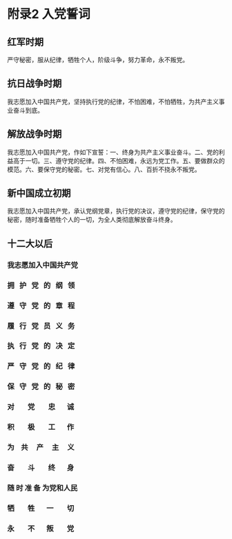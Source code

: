 # 附录2 入党誓词
## 红军时期
严守秘密，服从纪律，牺牲个人，阶级斗争，努力革命，永不叛党。
## 抗日战争时期
我志愿加入中国共产党，坚持执行党的纪律，不怕困难，不怕牺牲，为共产主义事业奋斗到底。
## 解放战争时期
我志愿加入中国共产党，作如下宣誓：一、终身为共产主义事业奋斗。二、党的利益高于一切。三、遵守党的纪律。四、不怕困难，永远为党工作。五、要做群众的模范。六、要保守党的秘密。七、对党有信心。八、百折不挠永不叛党。
## 新中国成立初期
我志愿加入中国共产党，承认党纲党章，执行党的决议，遵守党的纪律，保守党的秘密，随时准备牺牲个人的一切，为全人类彻底解放奋斗终身。
## 十二大以后

### 我志愿加入中国共产党

### 拥&nbsp;&nbsp;&nbsp;护&nbsp;&nbsp;&nbsp;党&nbsp;&nbsp;&nbsp;的&nbsp;&nbsp;&nbsp;纲&nbsp;&nbsp;&nbsp;领

### 遵&nbsp;&nbsp;&nbsp;守&nbsp;&nbsp;&nbsp;党&nbsp;&nbsp;&nbsp;的&nbsp;&nbsp;&nbsp;章&nbsp;&nbsp;&nbsp;程  
### 履&nbsp;&nbsp;&nbsp;行&nbsp;&nbsp;&nbsp;党&nbsp;&nbsp;&nbsp;员&nbsp;&nbsp;&nbsp;义&nbsp;&nbsp;&nbsp;务  
### 执&nbsp;&nbsp;&nbsp;行&nbsp;&nbsp;&nbsp;党&nbsp;&nbsp;&nbsp;的&nbsp;&nbsp;&nbsp;决&nbsp;&nbsp;&nbsp;定  
### 严&nbsp;&nbsp;&nbsp;守&nbsp;&nbsp;&nbsp;党&nbsp;&nbsp;&nbsp;的&nbsp;&nbsp;&nbsp;纪&nbsp;&nbsp;&nbsp;律   
### 保&nbsp;&nbsp;&nbsp;守&nbsp;&nbsp;&nbsp;党&nbsp;&nbsp;&nbsp;的&nbsp;&nbsp;&nbsp;秘&nbsp;&nbsp;&nbsp;密  
### 对&nbsp;&nbsp;&nbsp;&nbsp;&nbsp;&nbsp;&nbsp;&nbsp;党&nbsp;&nbsp;&nbsp;&nbsp;&nbsp;&nbsp;&nbsp;&nbsp;忠&nbsp;&nbsp;&nbsp;&nbsp;&nbsp;&nbsp;&nbsp;诚   
### 积&nbsp;&nbsp;&nbsp;&nbsp;&nbsp;&nbsp;&nbsp;&nbsp;极&nbsp;&nbsp;&nbsp;&nbsp;&nbsp;&nbsp;&nbsp;&nbsp;工&nbsp;&nbsp;&nbsp;&nbsp;&nbsp;&nbsp;&nbsp;作

### 为&nbsp;&nbsp;&nbsp;&nbsp;共&nbsp;&nbsp;&nbsp;&nbsp;&nbsp;产&nbsp;&nbsp;&nbsp;&nbsp;&nbsp;主&nbsp;&nbsp;&nbsp;&nbsp;&nbsp;义 
### 奋&nbsp;&nbsp;&nbsp;&nbsp;&nbsp;&nbsp;&nbsp;&nbsp;斗&nbsp;&nbsp;&nbsp;&nbsp;&nbsp;&nbsp;&nbsp;&nbsp;终&nbsp;&nbsp;&nbsp;&nbsp;&nbsp;&nbsp;&nbsp;身  
### 随 时 准 备 为党和人民  
### 牺&nbsp;&nbsp;&nbsp;&nbsp;&nbsp;&nbsp;&nbsp;&nbsp;牲&nbsp;&nbsp;&nbsp;&nbsp;&nbsp;&nbsp;&nbsp;一&nbsp;&nbsp;&nbsp;&nbsp;&nbsp;&nbsp;&nbsp;&nbsp;切
### 永&nbsp;&nbsp;&nbsp;&nbsp;&nbsp;&nbsp;&nbsp;&nbsp;不&nbsp;&nbsp;&nbsp;&nbsp;&nbsp;&nbsp;&nbsp;叛&nbsp;&nbsp;&nbsp;&nbsp;&nbsp;&nbsp;&nbsp;&nbsp;党